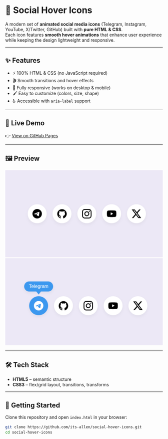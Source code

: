 # 🎨 Social Hover Icons

A modern set of **animated social media icons** (Telegram, Instagram, YouTube, X/Twitter, GitHub) built with **pure HTML & CSS**.  
Each icon features **smooth hover animations** that enhance user experience while keeping the design lightweight and responsive.

---

## ✨ Features
- ⚡ 100% HTML & CSS (no JavaScript required)  
- 🎬 Smooth transitions and hover effects  
- 📱 Fully responsive (works on desktop & mobile)  
- 🖌 Easy to customize (colors, size, shape)  
- ♿ Accessible with `aria-label` support  

---

## 🔗 Live Demo
👉 [View on GitHub Pages](https://its-allen.github.io/social-hover-icons)  

---

## 🖼 Preview
![Preview](assets/Screen-shot-1.png)
![Preview](assets/Screen-shot-2.png)

---

## 🛠 Tech Stack
- **HTML5** – semantic structure  
- **CSS3** – flex/grid layout, transitions, transforms  

---

## 🚀 Getting Started
Clone this repository and open `index.html` in your browser:

```bash
git clone https://github.com/its-allen/social-hover-icons.git
cd social-hover-icons
